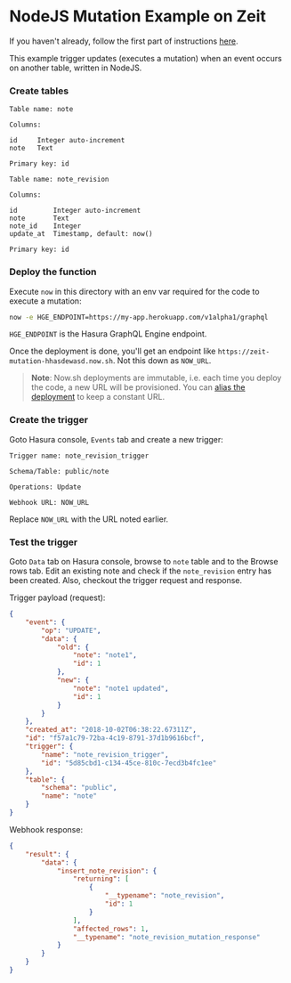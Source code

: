 # NodeJS Mutation Example on Zeit

If you haven't already, follow the first part of instructions [here](../../).

This example trigger updates (executes a mutation) when an event occurs on
another table, written in NodeJS.

### Create tables

```
Table name: note

Columns:

id     Integer auto-increment
note   Text

Primary key: id
```

```
Table name: note_revision

Columns:

id         Integer auto-increment
note       Text
note_id    Integer
update_at  Timestamp, default: now()

Primary key: id
```

### Deploy the function

Execute `now` in this directory with an env var required for the code to execute
a mutation:

```bash
now -e HGE_ENDPOINT=https://my-app.herokuapp.com/v1alpha1/graphql
```

`HGE_ENDPOINT` is the Hasura GraphQL Engine endpoint.

Once the deployment is done, you'll get an endpoint like
`https://zeit-mutation-hhasdewasd.now.sh`. Not this down as `NOW_URL`. 

> **Note**: Now.sh deployments are immutable, i.e. each time you deploy the
> code, a new URL will be provisioned. You can [alias the
> deployment](https://zeit.co/docs/getting-started/assign-a-domain-name#1.-using-a-now.sh-domain)
> to keep a constant URL. 

### Create the trigger

Goto Hasura console, `Events` tab and create a new trigger:

```
Trigger name: note_revision_trigger

Schema/Table: public/note

Operations: Update

Webhook URL: NOW_URL
```

Replace `NOW_URL` with the URL noted earlier.

### Test the trigger

Goto `Data` tab on Hasura console, browse to `note` table and to the Browse rows
tab. Edit an existing note and check if the `note_revision` entry has been
created. Also, checkout the trigger request and response.

Trigger payload (request):
```json
{
    "event": {
        "op": "UPDATE",
        "data": {
            "old": {
                "note": "note1",
                "id": 1
            },
            "new": {
                "note": "note1 updated",
                "id": 1
            }
        }
    },
    "created_at": "2018-10-02T06:38:22.67311Z",
    "id": "f57a1c79-72ba-4c19-8791-37d1b9616bcf",
    "trigger": {
        "name": "note_revision_trigger",
        "id": "5d85cbd1-c134-45ce-810c-7ecd3b4fc1ee"
    },
    "table": {
        "schema": "public",
        "name": "note"
    }
}
```

Webhook response:
```json
{
    "result": {
        "data": {
            "insert_note_revision": {
                "returning": [
                    {
                        "__typename": "note_revision",
                        "id": 1
                    }
                ],
                "affected_rows": 1,
                "__typename": "note_revision_mutation_response"
            }
        }
    }
}
```
